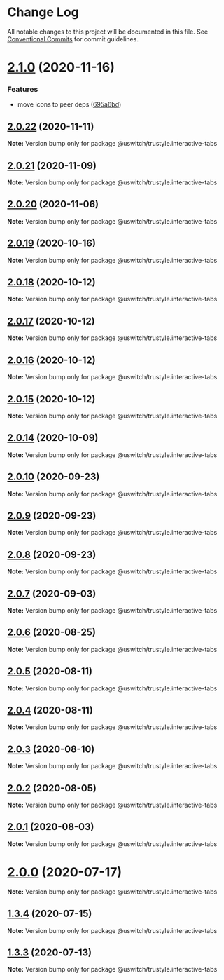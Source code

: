 # Change Log

All notable changes to this project will be documented in this file.
See [Conventional Commits](https://conventionalcommits.org) for commit guidelines.

# [2.1.0](https://github.com/uswitch/trustyle/compare/@uswitch/trustyle.interactive-tabs@2.0.22...@uswitch/trustyle.interactive-tabs@2.1.0) (2020-11-16)


### Features

* move icons to peer deps ([695a6bd](https://github.com/uswitch/trustyle/commit/695a6bd))





## [2.0.22](https://github.com/uswitch/trustyle/compare/@uswitch/trustyle.interactive-tabs@2.0.21...@uswitch/trustyle.interactive-tabs@2.0.22) (2020-11-11)

**Note:** Version bump only for package @uswitch/trustyle.interactive-tabs





## [2.0.21](https://github.com/uswitch/trustyle/compare/@uswitch/trustyle.interactive-tabs@2.0.20...@uswitch/trustyle.interactive-tabs@2.0.21) (2020-11-09)

**Note:** Version bump only for package @uswitch/trustyle.interactive-tabs





## [2.0.20](https://github.com/uswitch/trustyle/compare/@uswitch/trustyle.interactive-tabs@2.0.19...@uswitch/trustyle.interactive-tabs@2.0.20) (2020-11-06)

**Note:** Version bump only for package @uswitch/trustyle.interactive-tabs





## [2.0.19](https://github.com/uswitch/trustyle/compare/@uswitch/trustyle.interactive-tabs@2.0.18...@uswitch/trustyle.interactive-tabs@2.0.19) (2020-10-16)

**Note:** Version bump only for package @uswitch/trustyle.interactive-tabs





## [2.0.18](https://github.com/uswitch/trustyle/compare/@uswitch/trustyle.interactive-tabs@2.0.16...@uswitch/trustyle.interactive-tabs@2.0.18) (2020-10-12)

**Note:** Version bump only for package @uswitch/trustyle.interactive-tabs





## [2.0.17](https://github.com/uswitch/trustyle/compare/@uswitch/trustyle.interactive-tabs@2.0.16...@uswitch/trustyle.interactive-tabs@2.0.17) (2020-10-12)

**Note:** Version bump only for package @uswitch/trustyle.interactive-tabs





## [2.0.16](https://github.com/uswitch/trustyle/compare/@uswitch/trustyle.interactive-tabs@2.0.14...@uswitch/trustyle.interactive-tabs@2.0.16) (2020-10-12)

**Note:** Version bump only for package @uswitch/trustyle.interactive-tabs





## [2.0.15](https://github.com/uswitch/trustyle/compare/@uswitch/trustyle.interactive-tabs@2.0.14...@uswitch/trustyle.interactive-tabs@2.0.15) (2020-10-12)

**Note:** Version bump only for package @uswitch/trustyle.interactive-tabs





## [2.0.14](https://github.com/uswitch/trustyle/compare/@uswitch/trustyle.interactive-tabs@2.0.13...@uswitch/trustyle.interactive-tabs@2.0.14) (2020-10-09)

**Note:** Version bump only for package @uswitch/trustyle.interactive-tabs






## [2.0.10](https://github.com/uswitch/trustyle/compare/@uswitch/trustyle.interactive-tabs@2.0.8...@uswitch/trustyle.interactive-tabs@2.0.10) (2020-09-23)

**Note:** Version bump only for package @uswitch/trustyle.interactive-tabs





## [2.0.9](https://github.com/uswitch/trustyle/compare/@uswitch/trustyle.interactive-tabs@2.0.8...@uswitch/trustyle.interactive-tabs@2.0.9) (2020-09-23)

**Note:** Version bump only for package @uswitch/trustyle.interactive-tabs





## [2.0.8](https://github.com/uswitch/trustyle/compare/@uswitch/trustyle.interactive-tabs@2.0.7...@uswitch/trustyle.interactive-tabs@2.0.8) (2020-09-23)

**Note:** Version bump only for package @uswitch/trustyle.interactive-tabs





## [2.0.7](https://github.com/uswitch/trustyle/compare/@uswitch/trustyle.interactive-tabs@2.0.6...@uswitch/trustyle.interactive-tabs@2.0.7) (2020-09-03)

**Note:** Version bump only for package @uswitch/trustyle.interactive-tabs





## [2.0.6](https://github.com/uswitch/trustyle/compare/@uswitch/trustyle.interactive-tabs@2.0.5...@uswitch/trustyle.interactive-tabs@2.0.6) (2020-08-25)

**Note:** Version bump only for package @uswitch/trustyle.interactive-tabs





## [2.0.5](https://github.com/uswitch/trustyle/compare/@uswitch/trustyle.interactive-tabs@2.0.4...@uswitch/trustyle.interactive-tabs@2.0.5) (2020-08-11)

**Note:** Version bump only for package @uswitch/trustyle.interactive-tabs





## [2.0.4](https://github.com/uswitch/trustyle/compare/@uswitch/trustyle.interactive-tabs@2.0.3...@uswitch/trustyle.interactive-tabs@2.0.4) (2020-08-11)

**Note:** Version bump only for package @uswitch/trustyle.interactive-tabs





## [2.0.3](https://github.com/uswitch/trustyle/compare/@uswitch/trustyle.interactive-tabs@2.0.0...@uswitch/trustyle.interactive-tabs@2.0.3) (2020-08-10)

**Note:** Version bump only for package @uswitch/trustyle.interactive-tabs





## [2.0.2](https://github.com/uswitch/trustyle/compare/@uswitch/trustyle.interactive-tabs@2.0.0...@uswitch/trustyle.interactive-tabs@2.0.2) (2020-08-05)

**Note:** Version bump only for package @uswitch/trustyle.interactive-tabs





## [2.0.1](https://github.com/uswitch/trustyle/compare/@uswitch/trustyle.interactive-tabs@2.0.0...@uswitch/trustyle.interactive-tabs@2.0.1) (2020-08-03)

**Note:** Version bump only for package @uswitch/trustyle.interactive-tabs





# [2.0.0](https://github.com/uswitch/trustyle/compare/@uswitch/trustyle.interactive-tabs@1.3.4...@uswitch/trustyle.interactive-tabs@2.0.0) (2020-07-17)

**Note:** Version bump only for package @uswitch/trustyle.interactive-tabs





## [1.3.4](https://github.com/uswitch/trustyle/compare/@uswitch/trustyle.interactive-tabs@1.3.3...@uswitch/trustyle.interactive-tabs@1.3.4) (2020-07-15)

**Note:** Version bump only for package @uswitch/trustyle.interactive-tabs





## [1.3.3](https://github.com/uswitch/trustyle/compare/@uswitch/trustyle.interactive-tabs@1.3.2...@uswitch/trustyle.interactive-tabs@1.3.3) (2020-07-13)

**Note:** Version bump only for package @uswitch/trustyle.interactive-tabs
